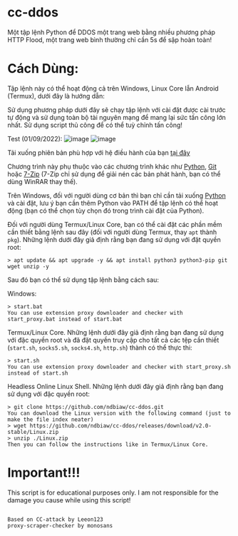 # cc-ddos
Một tập lệnh Python để DDOS một trang web bằng nhiều phương pháp HTTP Flood, một trang web bình thường chỉ cần 5s để sập hoàn toàn!
# Cách Dùng:

Tập lệnh này có thể hoạt động cả trên Windows, Linux Core lẫn Android (Termux), dưới đây là hướng dẫn:

Sử dụng phương pháp dưới đây sẽ chạy tập lệnh với cài đặt được cài trước tự động và sử dụng toàn bộ tài nguyên mạng để mang lại sức tấn công lớn nhất. Sử dụng script thủ công để có thể tuỳ chỉnh tấn công! 

Test (01/09/2022):
![image](https://user-images.githubusercontent.com/59746573/187913844-ff23d6f2-e4fb-4ad5-8f6b-1b73ab1f2aa6.png)
![image](https://user-images.githubusercontent.com/59746573/187913864-dd72e3ff-70ad-444f-a051-76e6dc659f97.png)

Tải xuống phiên bản phù hợp với hệ điều hành của bạn [tại đây](https://github.com/ndbiaw/cc-ddos/releases/tag/v2.0-stable)

Chương trình này phụ thuộc vào các chương trình khác như [Python](https://www.python.org/downloads/), [Git](https://git-scm.com/downloads) hoặc [7-Zip](https://www.7-zip.org/) (7-Zip chỉ sử dụng để giải nén các bản phát hành, bạn có thể dùng WinRAR thay thế).

Trên Windows, đối với người dùng cơ bản thì bạn chỉ cần tải xuống [Python](https://www.python.org/downloads/) và cài đặt, lưu ý bạn cần thêm Python vào PATH để tập lệnh có thể hoạt động (bạn có thể chọn tùy chọn đó trong trình cài đặt của Python).

Đối với người dùng Termux/Linux Core, bạn có thể cài đặt các phần mềm cần thiết bằng lệnh sau đây (đối với người dùng Termux, thay `apt` thành `pkg`). Những lệnh dưới đây giả định rằng bạn đang sử dụng với đặt quyền root:

```
> apt update && apt upgrade -y && apt install python3 python3-pip git wget unzip -y
```

Sau đó bạn có thể sử dụng tập lệnh bằng cách sau:

Windows:

```
> start.bat
You can use extension proxy downloader and checker with start_proxy.bat instead of start.bat
```

Termux/Linux Core. Những lệnh dưới đây giả định rằng bạn đang sử dụng với đặc quyền root và đã đặt quyền truy cập cho tất cả các tệp cần thiết (`start.sh`, `socks5.sh`, `socks4.sh`, `http.sh`) thành có thể thực thi:

```
> start.sh
You can use extension proxy downloader and checker with start_proxy.sh instead of start.sh
```

Headless Online Linux Shell. Những lệnh dưới đây giả định rằng bạn đang sử dụng với đặc quyền root:

```
> git clone https://github.com/ndbiaw/cc-ddos.git
You can download the Linux version with the following command (just to make the file index neater)
> wget https://github.com/ndbiaw/cc-ddos/releases/download/v2.0-stable/Linux.zip
> unzip ./Linux.zip
Then you can follow the instructions like in Termux/Linux Core.

```

# Important!!!

This script is for educational purposes only. I am not responsible for the damage you cause while using this script!

```

Based on CC-attack by Leeon123
proxy-scraper-checker by monosans

```


